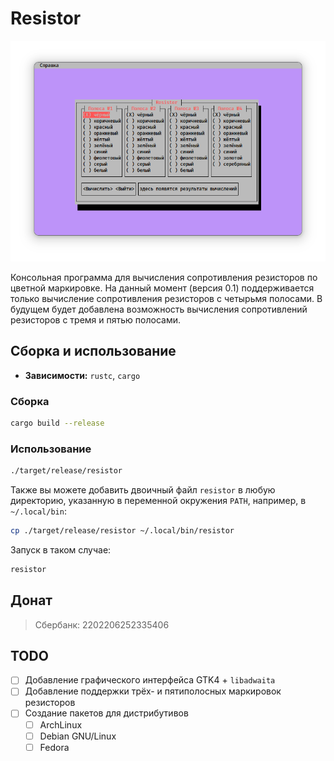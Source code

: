 # Resistor

![](data/screenshot.png)

Консольная программа для вычисления сопротивления резисторов по цветной маркировке. На данный момент (версия 0.1) поддерживается только вычисление сопротивления резисторов с четырьмя полосами. В будущем будет добавлена возможность вычисления сопротивлений резисторов с тремя и пятью полосами.

## Сборка и использование

- **Зависимости:** `rustc`, `cargo`

### Сборка

```bash
cargo build --release
```

### Использование

```bash
./target/release/resistor
```

Также вы можете добавить двоичный файл `resistor` в любую директорию, указанную в переменной окружения `PATH`, например, в `~/.local/bin`:

```bash
cp ./target/release/resistor ~/.local/bin/resistor
```

Запуск в таком случае:

```bash
resistor
```

## Донат

> Сбербанк: 2202206252335406

## TODO

- [ ] Добавление графического интерфейса GTK4 + `libadwaita`
- [ ] Добавление поддержки трёх- и пятиполосных маркировок резисторов
- [ ] Создание пакетов для дистрибутивов
  - [ ] ArchLinux
  - [ ] Debian GNU/Linux
  - [ ] Fedora
